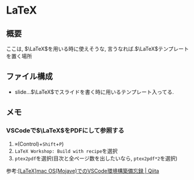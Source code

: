 # LaTeX
## 概要
ここは, $\LaTeX$を用いる時に使えそうな, 言うなれば.$\LaTeX$テンプレートを置く場所

## ファイル構成
- slide...$\LaTeX$でスライドを書く時に用いるテンプレート入ってる.

## メモ
### VSCodeで$\LaTeX$をPDFにして参照する
1. `⌘`(Control)+`Shift`+`P`)
2. `LaTeX Workshop: Build with recipe`を選択
3. `ptex2pdf`を選択(目次と全ページ数を出したいなら, `ptex2pdf*2`を選択)

参考:[[LaTeX]mac OS(Mojave)でのVSCode環境構築備忘録 | Qiita](https://qiita.com/uoyuki/items/c172235a0caf2f637ea4)
